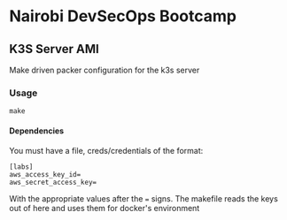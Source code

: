 # Nairobi DevSecOps Bootcamp
## K3S Server AMI

Make driven packer configuration for the k3s server

### Usage
```
make
```

#### Dependencies
You must have a file, creds/credentials of the format:

```
[labs]
aws_access_key_id=
aws_secret_access_key=
```

With the appropriate values after the `=` signs. The makefile reads the keys out of here and uses them for docker's environment
